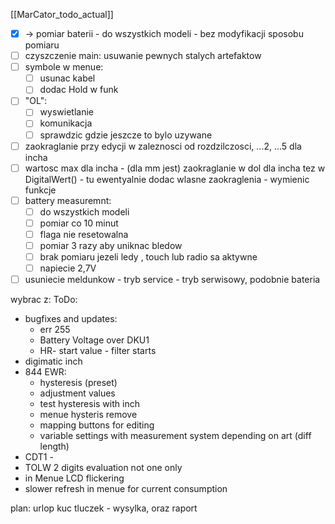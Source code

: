 [[MarCator_todo_actual]]





- [x] -> pomiar baterii - do wszystkich modeli - bez modyfikacji sposobu pomiaru
- [ ] czyszczenie main: usuwanie pewnych stalych artefaktow
- [ ] symbole w menue:
	- [ ] usunac kabel
	- [ ] dodac Hold w funk
- [ ] "OL":
	- [ ] wyswietlanie
	- [ ] komunikacja
	- [ ] sprawdzic gdzie jeszcze to bylo uzywane
- [ ] zaokraglanie przy edycji w zaleznosci od rozdzilczosci, ...2, ...5 dla incha
- [ ] wartosc max dla incha - (dla mm jest) zaokraglanie w dol dla incha tez w DigitalWert() - tu ewentyalnie dodac wlasne zaokraglenia - wymienic funkcje
- [ ] battery measuremnt:
	- [ ] do wszystkich modeli 
	- [ ] pomiar co 10 minut
	- [ ] flaga nie resetowalna
	- [ ] pomiar 3 razy aby uniknac bledow
	- [ ] brak pomiaru jezeli ledy , touch lub radio sa aktywne
	- [ ] napiecie 2,7V
- [ ] usuniecie meldunkow - tryb service - tryb serwisowy, podobnie bateria

wybrac z:
ToDo:
- bugfixes and updates:
	- err 255 
	- Battery Voltage over DKU1
	- HR- start value - filter starts
- digimatic inch
- 844 EWR:
	- hysteresis (preset)
	- adjustment values
	- test hysteresis with inch
	- menue hysteris remove
	- mapping buttons for editing
	- variable settings with measurement system depending on art (diff length)
- CDT1 - 
- TOLW 2 digits evaluation not one only
- in Menue LCD flickering
- slower refresh in menue for current consumption

plan:
urlop
kuc
tluczek - wysylka, oraz raport